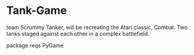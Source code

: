 # Tank-Game
team Scrummy Tanker, will be recreating the Atari classic, Combat.  Two tanks staged against each other in a complex battlefield.


package reqs
PyGame
